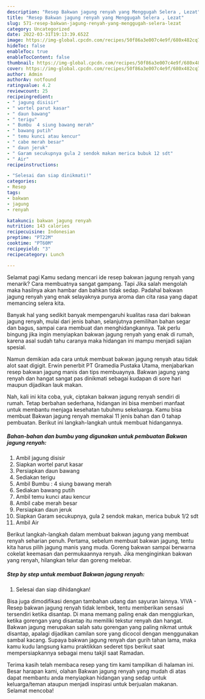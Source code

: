 ```yaml
---
description: "Resep Bakwan jagung renyah yang Menggugah Selera , Lezat"
title: "Resep Bakwan jagung renyah yang Menggugah Selera , Lezat"
slug: 571-resep-bakwan-jagung-renyah-yang-menggugah-selera-lezat
category: Uncategorized
date: 2022-03-31T19:13:39.652Z
image: https://img-global.cpcdn.com/recipes/50f86a3e007c4e9f/680x482cq70/bakwan-jagung-renyah-foto-resep-utama.jpg
hideToc: false
enableToc: true
enableTocContent: false
thumbnail: https://img-global.cpcdn.com/recipes/50f86a3e007c4e9f/680x482cq70/bakwan-jagung-renyah-foto-resep-utama.jpg
cover: https://img-global.cpcdn.com/recipes/50f86a3e007c4e9f/680x482cq70/bakwan-jagung-renyah-foto-resep-utama.jpg
author: Admin
authorAv: notfound
ratingvalue: 4.2
reviewcount: 25
recipeingredient:
- " jagung disisir"
- " wortel parut kasar"
- " daun bawang"
- " terigu"
- " Bumbu  4 siung bawang merah"
- " bawang putih"
- " temu kunci atau kencur"
- " cabe merah besar"
- " daun jeruk"
- " Garam secukupnya gula 2 sendok makan merica bubuk 12 sdt"
- " Air"
recipeinstructions:

- "Selesai dan siap dinikmati!"
categories:
- Resep
tags:
- bakwan
- jagung
- renyah

katakunci: bakwan jagung renyah 
nutrition: 143 calories
recipecuisine: Indonesian
preptime: "PT22M"
cooktime: "PT60M"
recipeyield: "3"
recipecategory: Lunch

---
```



Selamat pagi Kamu sedang mencari ide resep bakwan jagung renyah yang menarik? Cara membuatnya sangat gampang. Tapi Jika salah mengolah maka hasilnya akan hambar dan bahkan tidak sedap. Padahal bakwan jagung renyah yang enak selayaknya punya aroma dan cita rasa yang dapat memancing selera kita.


Banyak hal yang sedikit banyak mempengaruhi kualitas rasa dari bakwan jagung renyah, mulai dari jenis bahan, selanjutnya pemilihan bahan segar dan bagus, sampai cara membuat dan menghidangkannya. Tak perlu bingung jika ingin menyiapkan bakwan jagung renyah yang enak di rumah, karena asal sudah tahu caranya maka hidangan ini mampu menjadi sajian spesial.

Namun demikian ada cara untuk membuat bakwan jagung renyah atau tidak alot saat digigit. Erwin penerbit PT Gramedia Pustaka Utama, menjabarkan resep bakwan jagung manis dan tips membuaynya. Bakwan jagung yang renyah dan hangat sangat pas dinikmati sebagai kudapan di sore hari maupun dijadikan lauk makan.


Nah, kali ini kita coba, yuk, ciptakan bakwan jagung renyah sendiri di rumah. Tetap berbahan sederhana, hidangan ini bisa memberi manfaat untuk membantu menjaga kesehatan tubuhmu sekeluarga. Kamu bisa membuat Bakwan jagung renyah memakai 11 jenis bahan dan 0 tahap pembuatan. Berikut ini langkah-langkah untuk membuat hidangannya.

<!--inarticleads1-->

##### Bahan-bahan dan bumbu yang digunakan untuk pembuatan Bakwan jagung renyah:

1. Ambil  jagung disisir
1. Siapkan  wortel parut kasar
1. Persiapkan  daun bawang
1. Sediakan  terigu
1. Ambil  Bumbu : 4 siung bawang merah
1. Sediakan  bawang putih
1. Ambil  temu kunci atau kencur
1. Ambil  cabe merah besar
1. Persiapkan  daun jeruk
1. Siapkan  Garam secukupnya, gula 2 sendok makan, merica bubuk 1/2 sdt
1. Ambil  Air


Berikut langkah-langkah dalam membuat bakwan jagung yang membuat renyah seharian penuh. Pertama, sebelum membuat bakwan jagung, tentu kita harus pilih jagung manis yang muda. Goreng bakwan sampai berwarna cokelat keemasan dan permukaannya renyah. Jika menginginkan bakwan yang renyah, hilangkan telur dan goreng melebar. 

<!--inarticleads2-->

##### Step by step untuk membuat Bakwan jagung renyah:


1. Selesai dan siap dihidangkan!

Bisa juga dimodifikasi dengan tambahan udang dan sayuran lainnya. VIVA - Resep bakwan jagung renyah tidak lembek, tentu memberikan sensasi tersendiri ketika disantap. Di mana memang paling enak dan menggiurkan, ketika gorengan yang disantap itu memiliki tekstur renyah dan hangat. Bakwan jagung merupakan salah satu gorengan yang paling nikmat untuk disantap, apalagi dijadikan camilan sore yang dicocol dengan menggunakan sambal kacang. Supaya bakwan jagung renyah dan gurih tahan lama, maka kamu kudu langsung kamu praktikkan sederet tips berikut saat mempersiapkannya sebagai menu takjil saat Ramadan. 

Terima kasih telah membaca resep yang tim kami tampilkan di halaman ini. Besar harapan kami, olahan Bakwan jagung renyah yang mudah di atas dapat membantu anda menyiapkan hidangan yang sedap untuk keluarga/teman ataupun menjadi inspirasi untuk berjualan makanan. Selamat mencoba!
